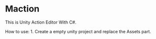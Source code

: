 # Maction
This is Unity Action Editor With C#.

How to use:
    1. Create a empty unity project and replace the Assets part.
